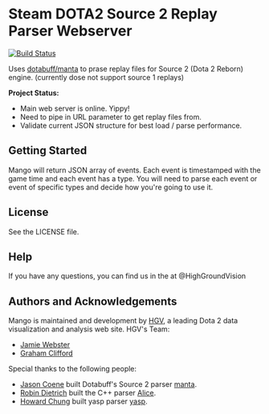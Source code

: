 # Steam DOTA2 Source 2 Replay Parser Webserver

[![Build Status](https://travis-ci.org/HighGroundVision/Mango.svg?branch=master)](https://travis-ci.org/HighGroundVision/Mango)

Uses [dotabuff/manta](https://github.com/dotabuff/manta) to prase replay files for Source 2 (Dota 2 Reborn) engine. (currently dose not support source 1 replays)

**Project Status:**

- Main web server is online. Yippy!
- Need to pipe in URL parameter to get replay files from.
- Validate current JSON structure for best load / parse performance.

## Getting Started

Mango will return JSON array of events. Each event is timestamped with the game time and each event has a type. You will need to parse each event or event of specific types and decide how you're going to use it.

## License

See the LICENSE file.

## Help

If you have any questions, you can find us in the at @HighGroundVision

## Authors and Acknowledgements

Mango is maintained and development by [HGV](http://www.highgroundvision.com), a leading Dota 2 data visualization and analysis web site. HGV's Team:

* [Jamie Webster](https://github.com/RGBKnights) 
* [Graham Clifford](https://github.com/gclifford)

Special thanks to the following people:

* [Jason Coene](https://github.com/jcoene) built Dotabuff's Source 2 parser [manta](https://github.com/dotabuff/manta).
* [Robin Dietrich](https://github.com/invokr) built the C++ parser [Alice](https://github.com/AliceStats/Alice).
* [Howard Chung](https://github.com/howardchung) built yasp parser [yasp](https://github.com/yasp-dota/yasp).
